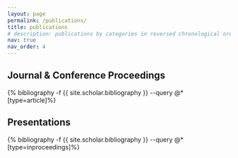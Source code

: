 ```yaml
---
layout: page
permalink: /publications/
title: publications
# description: publications by categories in reversed chronological order. generated by jekyll-scholar.
nav: true
nav_order: 4
---
```

<!-- _pages/publications.md -->
<div class="publications">

<h2>Journal & Conference Proceedings</h2>
{% bibliography -f {{ site.scholar.bibliography }} --query @*[type=article]%}

<h2>Presentations</h2>
{% bibliography -f {{ site.scholar.bibliography }} --query @*[type=inproceedings]%}

</div>
